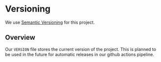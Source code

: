 # Versioning

We use [Semantic Versioning](https://semver.org/) for this project.

## Overview

Our `VERSION` file stores the current version of the project. This is planned to be used in the future for automatic releases in our github actions pipeline.
